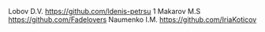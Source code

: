 Lobov D.V. https://github.com/ldenis-petrsu 1
Makarov M.S https://github.com/Fadelovers
Naumenko I.M. https://github.com/IriaKoticov
